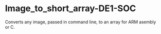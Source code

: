 # Image_to_short_array-DE1-SOC
Converts any image, passed in command line, to an array for ARM asembly or C.
